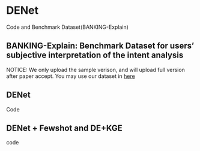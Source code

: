# DENet
Code and Benchmark Dataset(BANKING-Explain)

## BANKING-Explain: Benchmark Dataset for users’ subjective interpretation of the intent analysis
NOTICE: We only upload the sample verison, and will upload full version after paper accept. 
You may use our dataset in [here](https://www.10xgenomics.com/datasets/fresh-68-k-pbm-cs-donor-a-1-standard-1-1-0](https://github.com/yuanxiaoheben/DENet/tree/main/BANKING-Explain))
## DENet
Code 

## DENet + Fewshot and DE+KGE 
code

